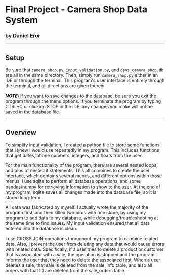 # Final Project - Camera Shop Data System
### by Daniel Eror


---
## Setup
Be sure that `camera_shop.py`, `input_validation.py`, and `dans_camera_shop.db` are all in the same directory. Then, 
simply run `camera_shop.py` either in an IDE or through the terminal. This program's user interface is entirely through
the terminal, and all directions are given therein. 

___NOTE:___ if you want to save changes to the database, be sure you exit 
the program through the menu options. If you terminate the program by typing CTRL+C or clicking STOP in the IDE, any 
changes you make will not be saved in the database file. 


---
## Overview
To simplify input validation, I created a python file to store some functions that I knew I would use repeatedly in my 
program. This includes functions that get dates, phone numbers, integers, and floats from the user. 

For the main functionality of the program, there are several nested loops, and tons of nested if statements. This all 
combines to create the user interface, which contains several menus, and different options within those menus. I use 
sqlite to perform all database operations, and some pandas/numpy for retrieving information to show to the user. At the 
end of my program, sqlite saves all changes made into the database file, so it is stored long-term. 

All data was fabricated by myself. I actually wrote the majority of the program first, and then killed two birds with 
one stone, by using my program to add data to my database, while debugging/troubleshooting at the same time to find 
issues. My input validation ensured that all data entered into the database is clean. 

I use CROSS JOIN operations throughout my program to combine related data. Also, I prevent the user from deleting any
data that would cause errors with related data. Specifically, if a user tries to delete a product or customer that is 
associated with a sale, the operation is stopped and the program informs the user that they need to delete the 
associated first. When a user deletes a sale, that sale is deleted from the sale_info table, and also all orders with 
that ID are deleted from the sale_orders table. 